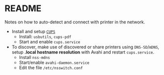 # README

Notes on how to auto-detect and connect with printer in the network.

- Install and setup [`CUPS`](https://wiki.archlinux.org/title/CUPS)
  - Install: `usbutils`, `cups-pdf`
  - Start and enable `cups.service`
- To discover, make use of discovered or share printers using `DNS-SD`/`mDNS`, setup **.local hostname resolution** with Avahi and restart `cups.service`.
  - Install `nss-mdns`
  - Start/enable `avahi-daemon.service`
  - Edit the file `/etc/nsswitch.conf`
